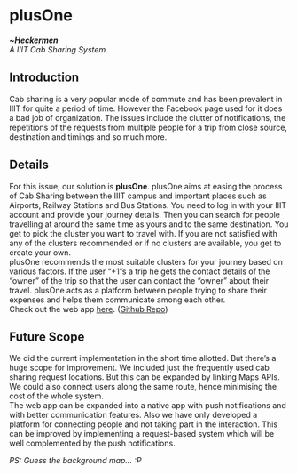 # plusOne

**~*Heckermen***  
*A IIIT Cab Sharing System*

## Introduction

Cab sharing is a very popular mode of commute and has been prevalent in IIIT for quite a period of time. However the Facebook page used for it does a bad job of organization. The issues include the clutter of notifications, the repetitions of the requests from multiple people for a trip from close source, destination and timings and so much more.

## Details

For this issue, our solution is **plusOne**. plusOne aims at easing the process of Cab Sharing between the IIIT campus and important places such as Airports, Railway Stations and Bus Stations. You need to log in with your IIIT account and provide your journey details. Then you can search for people travelling at around the same time as yours and to the same destination. You get to pick the cluster you want to travel with. If you are not satisfied with any of the clusters recommended or if no clusters are available, you get to create your own.  
plusOne recommends the most suitable clusters for your journey based on various factors. If the user “+1”s a trip he gets the contact details of the “owner” of the trip so that the user can contact the “owner” about their travel. plusOne acts as a platform between people trying to share their expenses and helps them communicate among each other.  
Check out the web app [here](https://heckermen-plus-one.herokuapp.com/). ([Github Repo](https://github.com/jr-john/Heckermen))

## Future Scope

We did the current implementation in the short time allotted. But there’s a huge scope for improvement. We included just the frequently used cab sharing request locations. But this can be expanded by linking Maps APIs. We could also connect users along the same route, hence minimising the cost of the whole system.  
The web app can be expanded into a native app with push notifications and with better communication features. Also we have only developed a platform for connecting people and not taking part in the interaction. This can be improved by implementing a request-based system which will be well complemented by the push notifications.  
  
*PS: Guess the background map... :P*
